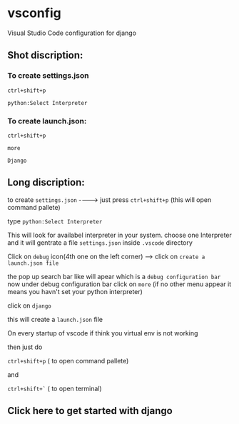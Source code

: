 # vsconfig
Visual Studio Code configuration for django



## Shot discription:

### To create settings.json


`ctrl+shift+p`

`python:Select Interpreter`



### To create launch.json:


`ctrl+shift+p`

`more`

`Django`




## Long discription:


to create `settings.json`  ---->    just press `ctrl+shift+p` (this will open command pallete)

type `python:Select Interpreter`

This will look for availabel interpreter in your system.
choose one Interpreter and it will gentrate a file  `settings.json` inside `.vscode` directory


Click on `debug` icon(4th one on the left corner) -->   click on `create a launch.json file`
 
 the pop up search bar like will apear which is a `debug configuration bar`
now under debug configuration bar click on `more`
(if no other menu appear it means you havn't set your python interpreter)

click on `django`

this will create a `launch.json` file




On every startup of vscode if think you virtual env is not working 

then just do 

`ctrl+shift+p` ( to open command pallete)

and

``` ctrl+shift+` ``` ( to open terminal)



<a src="https://github.com/satindersharma/django-getting-started">
 <h2>Click here to get started with django</h2>
</a>
